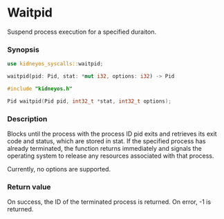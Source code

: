 # Waitpid
Suspend process execution for a specified duraiton.

### Synopsis

```rs
use kidneyos_syscalls::waitpid;

waitpid(pid: Pid, stat: *mut i32, options: i32) -> Pid
```

```c
#include "kidneyos.h"

Pid waitpid(Pid pid, int32_t *stat, int32_t options);
```

### Description
Blocks until the process with the process ID pid exits and retrieves its exit code and status, which are stored in stat.
If the specified process has already terminated, the function returns immediately and signals the operating system to release any resources associated with that process.

Currently, no options are supported.

### Return value
On success, the ID of the terminated process is returned. On error, -1 is returned.
